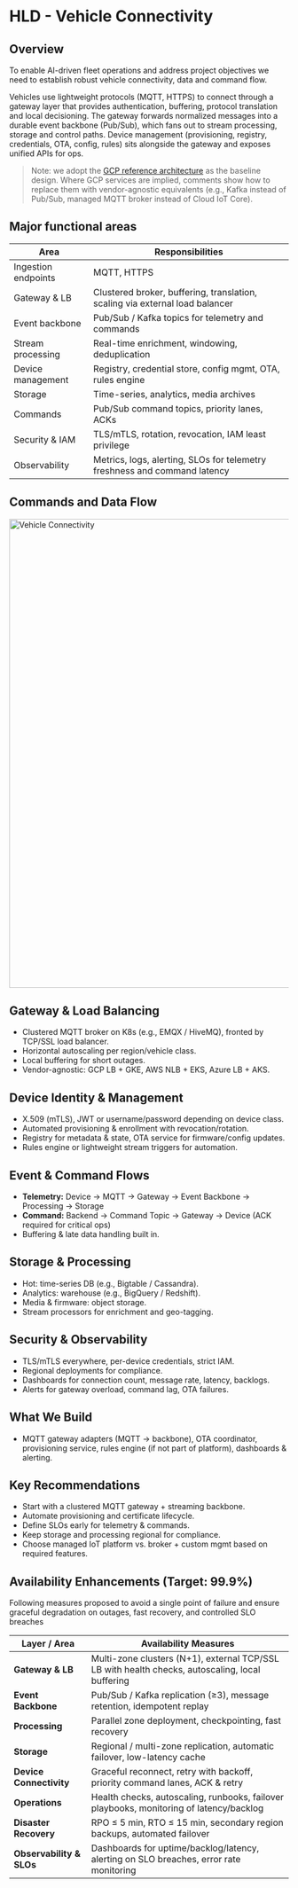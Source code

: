 # HLD - Vehicle Connectivity

## Overview 
To enable AI-driven fleet operations and address project objectives we need to establish robust vehicle connectivity, data and command flow.

Vehicles use lightweight protocols (MQTT, HTTPS) to connect through a gateway layer that provides authentication, buffering, protocol translation and local decisioning. The gateway forwards normalized messages into a durable event backbone (Pub/Sub), which fans out to stream processing, storage and control paths. Device management (provisioning, registry, credentials, OTA, config, rules) sits alongside the gateway and exposes unified APIs for ops.

> Note: we adopt the [GCP reference architecture](https://cloud.google.com/architecture/connected-devices/iot-platform-product-architecture) as the baseline design. Where GCP services are implied, comments show how to replace them with vendor-agnostic equivalents (e.g., Kafka instead of Pub/Sub, managed MQTT broker instead of Cloud IoT Core).

## Major functional areas
| Area                  | Responsibilities                                                                                      |
|-------------------------|-----------------------------------------------------------------------------------------------------|
| Ingestion endpoints     | MQTT, HTTPS                                                                     |
| Gateway & LB            | Clustered broker, buffering, translation, scaling via external load balancer                         |
| Event backbone          | Pub/Sub / Kafka topics for telemetry and commands                                                   |
| Stream processing       | Real-time enrichment, windowing, deduplication                                                       |
| Device management       | Registry, credential store, config mgmt, OTA, rules engine                                          |
| Storage                 | Time-series, analytics, media archives                                                               |
| Commands                | Pub/Sub command topics, priority lanes, ACKs                                                         |
| Security & IAM          | TLS/mTLS, rotation, revocation, IAM least privilege                                                 |
| Observability           | Metrics, logs, alerting, SLOs for telemetry freshness and command latency                            |

## Commands and Data Flow
<img width="2313" height="846" alt="Vehicle Connectivity" src="https://github.com/user-attachments/assets/9d4f4841-6d7f-487d-b412-b6f7b06b1628" />


## Gateway & Load Balancing
- Clustered MQTT broker on K8s (e.g., EMQX / HiveMQ), fronted by TCP/SSL load balancer.  
- Horizontal autoscaling per region/vehicle class.  
- Local buffering for short outages.  
- Vendor-agnostic: GCP LB + GKE, AWS NLB + EKS, Azure LB + AKS.

## Device Identity & Management
- X.509 (mTLS), JWT or username/password depending on device class.  
- Automated provisioning & enrollment with revocation/rotation.  
- Registry for metadata & state, OTA service for firmware/config updates.  
- Rules engine or lightweight stream triggers for automation.

## Event & Command Flows
- **Telemetry:** Device → MQTT → Gateway → Event Backbone → Processing → Storage  
- **Command:** Backend → Command Topic → Gateway → Device (ACK required for critical ops)  
- Buffering & late data handling built in.

## Storage & Processing
- Hot: time-series DB (e.g., Bigtable / Cassandra).  
- Analytics: warehouse (e.g., BigQuery / Redshift).  
- Media & firmware: object storage.  
- Stream processors for enrichment and geo-tagging.

## Security & Observability
- TLS/mTLS everywhere, per-device credentials, strict IAM.  
- Regional deployments for compliance.  
- Dashboards for connection count, message rate, latency, backlogs.  
- Alerts for gateway overload, command lag, OTA failures.

## What We Build
- MQTT gateway adapters (MQTT → backbone), OTA coordinator, provisioning service, rules engine (if not part of platform), dashboards & alerting.

## Key Recommendations
- Start with a clustered MQTT gateway + streaming backbone.  
- Automate provisioning and certificate lifecycle.  
- Define SLOs early for telemetry & commands.  
- Keep storage and processing regional for compliance.  
- Choose managed IoT platform vs. broker + custom mgmt based on required features.

## Availability Enhancements (Target: 99.9%)
Following measures proposed to avoid a single point of failure and ensure graceful degradation on outages, fast recovery, and controlled SLO breaches

| Layer / Area               | Availability Measures                                                                                      |
|----------------------------|------------------------------------------------------------------------------------------------------------|
| **Gateway & LB**           | Multi-zone clusters (N+1), external TCP/SSL LB with health checks, autoscaling, local buffering             |
| **Event Backbone**         | Pub/Sub / Kafka replication (≥3), message retention, idempotent replay                                      |
| **Processing**             | Parallel zone deployment, checkpointing, fast recovery                                                      |
| **Storage**                | Regional / multi-zone replication, automatic failover, low-latency cache                                   |
| **Device Connectivity**    | Graceful reconnect, retry with backoff, priority command lanes, ACK & retry                                 |
| **Operations**             | Health checks, autoscaling, runbooks, failover playbooks, monitoring of latency/backlog                     |
| **Disaster Recovery**      | RPO ≤ 5 min, RTO ≤ 15 min, secondary region backups, automated failover                                    |
| **Observability & SLOs**   | Dashboards for uptime/backlog/latency, alerting on SLO breaches, error rate monitoring                      |
